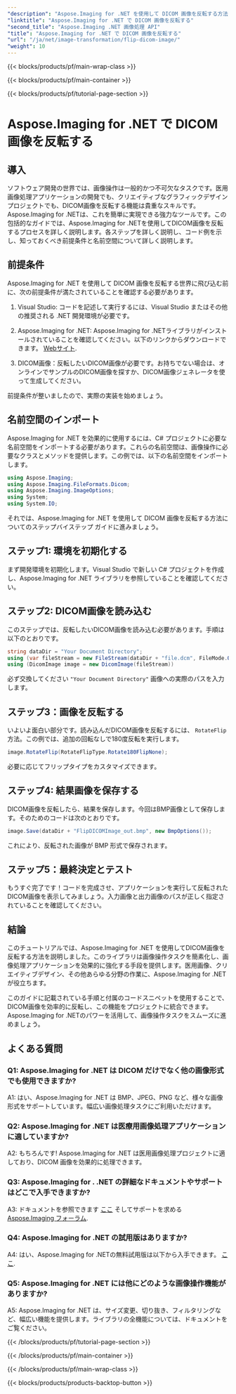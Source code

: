 ```yaml
---
"description": "Aspose.Imaging for .NET を使用して DICOM 画像を反転する方法を学びましょう。医療アプリケーションなどで、簡単かつ効率的に画像を操作できます。"
"linktitle": "Aspose.Imaging for .NET で DICOM 画像を反転する"
"second_title": "Aspose.Imaging .NET 画像処理 API"
"title": "Aspose.Imaging for .NET で DICOM 画像を反転する"
"url": "/ja/net/image-transformation/flip-dicom-image/"
"weight": 10
---
```


{{< blocks/products/pf/main-wrap-class >}}

{{< blocks/products/pf/main-container >}}

{{< blocks/products/pf/tutorial-page-section >}}

# Aspose.Imaging for .NET で DICOM 画像を反転する

## 導入

ソフトウェア開発の世界では、画像操作は一般的かつ不可欠なタスクです。医用画像処理アプリケーションの開発でも、クリエイティブなグラフィックデザインプロジェクトでも、DICOM画像を反転する機能は貴重なスキルです。Aspose.Imaging for .NETは、これを簡単に実現できる強力なツールです。この包括的なガイドでは、Aspose.Imaging for .NETを使用してDICOM画像を反転するプロセスを詳しく説明します。各ステップを詳しく説明し、コード例を示し、知っておくべき前提条件と名前空間について詳しく説明します。

## 前提条件

Aspose.Imaging for .NET を使用して DICOM 画像を反転する世界に飛び込む前に、次の前提条件が満たされていることを確認する必要があります。

1. Visual Studio: コードを記述して実行するには、Visual Studio またはその他の推奨される .NET 開発環境が必要です。

2. Aspose.Imaging for .NET: Aspose.Imaging for .NETライブラリがインストールされていることを確認してください。以下のリンクからダウンロードできます。 [Webサイト](https://releases。aspose.com/imaging/net/).

3. DICOM画像：反転したいDICOM画像が必要です。お持ちでない場合は、オンラインでサンプルのDICOM画像を探すか、DICOM画像ジェネレータを使って生成してください。

前提条件が整いましたので、実際の実装を始めましょう。

## 名前空間のインポート

Aspose.Imaging for .NET を効果的に使用するには、C# プロジェクトに必要な名前空間をインポートする必要があります。これらの名前空間は、画像操作に必要なクラスとメソッドを提供します。この例では、以下の名前空間をインポートします。

```csharp
using Aspose.Imaging;
using Aspose.Imaging.FileFormats.Dicom;
using Aspose.Imaging.ImageOptions;
using System;
using System.IO;
```

それでは、Aspose.Imaging for .NET を使用して DICOM 画像を反転する方法についてのステップバイステップ ガイドに進みましょう。

## ステップ1: 環境を初期化する

まず開発環境を初期化します。Visual Studio で新しい C# プロジェクトを作成し、Aspose.Imaging for .NET ライブラリを参照していることを確認してください。

## ステップ2: DICOM画像を読み込む

このステップでは、反転したいDICOM画像を読み込む必要があります。手順は以下のとおりです。

```csharp
string dataDir = "Your Document Directory";
using (var fileStream = new FileStream(dataDir + "file.dcm", FileMode.Open, FileAccess.Read))
using (DicomImage image = new DicomImage(fileStream))
```

必ず交換してください `"Your Document Directory"` 画像への実際のパスを入力します。

## ステップ3：画像を反転する

いよいよ面白い部分です。読み込んだDICOM画像を反転するには、 `RotateFlip` 方法。この例では、追加の回転なしで180度反転を実行します。

```csharp
image.RotateFlip(RotateFlipType.Rotate180FlipNone);
```

必要に応じてフリップタイプをカスタマイズできます。

## ステップ4: 結果画像を保存する

DICOM画像を反転したら、結果を保存します。今回はBMP画像として保存します。そのためのコードは次のとおりです。

```csharp
image.Save(dataDir + "FlipDICOMImage_out.bmp", new BmpOptions());
```

これにより、反転された画像が BMP 形式で保存されます。

## ステップ5：最終決定とテスト

もうすぐ完了です！コードを完成させ、アプリケーションを実行して反転されたDICOM画像を表示してみましょう。入力画像と出力画像のパスが正しく指定されていることを確認してください。

## 結論

このチュートリアルでは、Aspose.Imaging for .NET を使用してDICOM画像を反転する方法を説明しました。このライブラリは画像操作タスクを簡素化し、画像処理アプリケーションを効果的に強化する手段を提供します。医用画像、クリエイティブデザイン、その他あらゆる分野の作業に、Aspose.Imaging for .NET が役立ちます。

このガイドに記載されている手順と付属のコードスニペットを使用することで、DICOM画像を効率的に反転し、この機能をプロジェクトに統合できます。Aspose.Imaging for .NETのパワーを活用して、画像操作タスクをスムーズに進めましょう。

## よくある質問

### Q1: Aspose.Imaging for .NET は DICOM だけでなく他の画像形式でも使用できますか?
A1: はい、Aspose.Imaging for .NET は BMP、JPEG、PNG など、様々な画像形式をサポートしています。幅広い画像処理タスクにご利用いただけます。

### Q2: Aspose.Imaging for .NET は医療用画像処理アプリケーションに適していますか?
A2: もちろんです! Aspose.Imaging for .NET は医用画像処理プロジェクトに適しており、DICOM 画像を効果的に処理できます。

### Q3: Aspose.Imaging for . .NET の詳細なドキュメントやサポートはどこで入手できますか?
A3: ドキュメントを参照できます [ここ](https://reference.aspose.com/imaging/net/) そしてサポートを求める [Aspose.Imaging フォーラム](https://forum。aspose.com/).

### Q4: Aspose.Imaging for .NET の試用版はありますか?
A4: はい、Aspose.Imaging for .NETの無料試用版は以下から入手できます。 [ここ](https://releases。aspose.com/).

### Q5: Aspose.Imaging for .NET には他にどのような画像操作機能がありますか?
A5: Aspose.Imaging for .NET は、サイズ変更、切り抜き、フィルタリングなど、幅広い機能を提供します。ライブラリの全機能については、ドキュメントをご覧ください。

{{< /blocks/products/pf/tutorial-page-section >}}

{{< /blocks/products/pf/main-container >}}

{{< /blocks/products/pf/main-wrap-class >}}

{{< blocks/products/products-backtop-button >}}